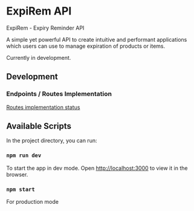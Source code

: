 # ExpiRem API

ExpiRem - Expiry Reminder API

A simple yet powerful API to create intuitive and performant applications which users can use to manage expiration of products or items.

Currently in development.

## Development

### Endpoints / Routes Implementation

[Routes implementation status](https://doc.clickup.com/36731621/p/h/130yq5-562/e795746e6b4eac7)

## Available Scripts

In the project directory, you can run:

### `npm run dev`

To start the app in dev mode.
Open [http://localhost:3000](http://localhost:3000) to view it in the browser.

### `npm start`

For production mode
